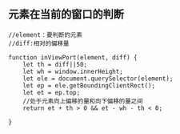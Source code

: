

## 元素在当前的窗口的判断
    
    //element：要判断的元素
    //diff:相对的偏移量
    
    function inViewPort(element, diff) {
        let th = diff||50;
        let wh = window.innerHeight;
        let ele = document.querySelector(element);
        let ep = ele.getBoundingClientRect();
        let et = ep.top;
        //处于元素向上偏移的量和向下偏移的量之间
        return et + th > 0 && et - wh - th < 0; 
        
    }
